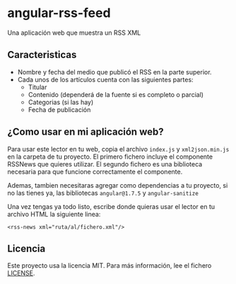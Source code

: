 # angular-rss-feed
Una aplicación web que muestra un RSS XML

## Caracteristicas

* Nombre y fecha del medio que publicó el RSS en la parte superior.
* Cada unos de los artículos cuenta con las siguientes partes:
    * Titular
    * Contenido (dependerá de la fuente si es completo o parcial)
    * Categorias (si las hay)
    * Fecha de publicación

## ¿Como usar en mi aplicación web?

Para usar este lector en tu web, copia el archivo `index.js` y `xml2json.min.js` en la carpeta de tu proyecto. El primero fichero incluye el componente RSSNews que quieres utilizar. El segundo fichero es una biblioteca necesaria para que funcione correctamente el componente.

Ademas, tambien necesitaras agregar como dependencias a tu proyecto, si no las tienes ya, las bibliotecas `angular@1.7.5` y `angular-sanitize`

Una vez tengas ya todo listo, escribe donde quieras usar el lector en tu archivo HTML la siguiente linea:

`<rss-news xml="ruta/al/fichero.xml"/>
`

## Licencia

Este proyecto usa la licencia MIT. Para más información, lee el fichero [LICENSE](LICENSE).
